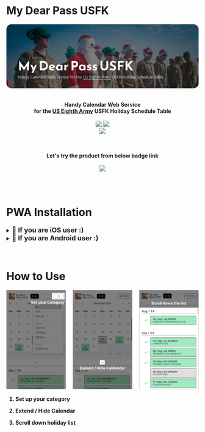 # My Dear Pass USFK

<img src="./src/banner_en.png"/>

<p align="center">
  <!--
  <strong>🏆 2023 제주특별자치도 도지사상 수상 작품 🏆</strong>
  -->
  <br/>
  <strong>Handy Calendar Web Service<br>for the <a href="https://8tharmy.korea.army.mil/site/index.asp)">US Eighth Army</a> USFK Holiday Schedule Table</strong>
  <br/>
  <br/>
  <img src="https://img.shields.io/badge/Next.js-000000?style=flat-square&logo=nextdotjs&logoColor=white"/>
  <img src="https://img.shields.io/badge/PWA-5A0FC8?style=flat-square&logo=pwa&logoColor=white"/> 
   <br/>
  <img src="https://img.shields.io/badge/Google%20Analytics-E37400?style=flat-square&logo=googleanalytics&logoColor=white"/>
</p>
<br/>
  
<p align="center">  
  <strong>Let's try the product from below badge link<strong>
  <br/>
  <br/>
  <a href='https://my-dear-pass-usfk.vercel.app/'>
    <img src="https://img.shields.io/badge/Vercel-Website-000000?style=flat-square?style=flat-square&logo=vercel&logoColor=white"/>
  </a>
</p>

<br/>
<br/>

# PWA Installation

<details>
    <summary>
        <span style='font-size:1.25em;'>🍎 If you are iOS user :)</span>
    </summary>

1. **Open the Safari web browser** on your iOS device.
2. **Visit the website** of the PWA you wish to install.
3. Once the website loads, **tap the Share button** at the bottom center of the screen. It resembles a square with an arrow pointing upwards.
4. In the Share menu, **locate the “Add to Home Screen” option. Tap on it.**
5. You will be prompted to customize the name of the app and, in some cases, the app’s icon.
6. **Tap the “Add” button in the screen’s upper-right corner.**
7. The PWA will now be added to your home screen as an app icon.
8. You can launch the PWA by tapping its icon like any other app on your device.
</details>

<details>
    <summary>    
    <span style='font-size:1.25em;'>🤖 If you are Android user :)</span>
    </summary>

1. **Open the Google Chrome browser** on your Android device.
2. **Visit the website** of the PWA you want to install.
3. Once the website loads, **tap the menu button** (usually represented by three vertical dots) located in the top right corner of the browser.
4. In the menu, **scroll down and look for the “Add to Home screen” option. Tap on it.**
5. A pop-up window will appear, displaying the app’s name and icon. You can customize the name if desired.
6. **Tap the “Add” button or “Add to Home screen” to confirm.**
7. The PWA will now be installed on your device and added to your home screen as an app icon.
</details>

<br/>
<br/>

# How to Use

<img src="./src/instruction.png"/>

1. Set up your category

2. Extend / Hide Calendar

3. Scroll down holiday list
